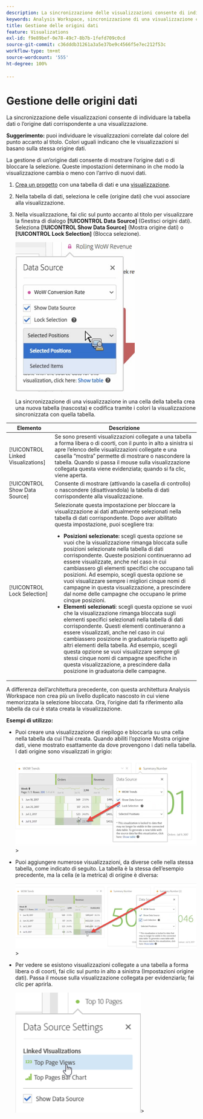 ```yaml
---
description: La sincronizzazione delle visualizzazioni consente di individuare la tabella dati o l’origine dati corrispondente a una visualizzazione.
keywords: Analysis Workspace, sincronizzazione di una visualizzazione con un’origine dati
title: Gestione delle origini dati
feature: Visualizations
exl-id: f9e89bef-0e78-49c7-8b7b-1fefd709c0cd
source-git-commit: c36dddb31261a3a5e37be9c4566f5e7ec212f53c
workflow-type: tm+mt
source-wordcount: '555'
ht-degree: 100%

---
```


# Gestione delle origini dati

La sincronizzazione delle visualizzazioni consente di individuare la tabella dati o l’origine dati corrispondente a una visualizzazione.

**Suggerimento:** puoi individuare le visualizzazioni correlate dal colore del punto accanto al titolo. Colori uguali indicano che le visualizzazioni si basano sulla stessa origine dati.

La gestione di un’origine dati consente di mostrare l’origine dati o di bloccare la selezione. Queste impostazioni determinano in che modo la visualizzazione cambia o meno con l’arrivo di nuovi dati.

1. [Crea un progetto](/help/analysis-workspace/home.md) con una tabella di dati e una [visualizzazione](/help/analysis-workspace/visualizations/freeform-analysis-visualizations.md).
1. Nella tabella di dati, seleziona le celle (origine dati) che vuoi associare alla visualizzazione.
1. Nella visualizzazione, fai clic sul punto accanto al titolo per visualizzare la finestra di dialogo **[!UICONTROL Data Source]** (Gestisci origini dati). Seleziona **[!UICONTROL Show Data Source]** (Mostra origine dati) o **[!UICONTROL Lock Selection]** (Blocca selezione).

   ![](assets/manage-data-source.png)

   La sincronizzazione di una visualizzazione in una cella della tabella crea una nuova tabella (nascosta) e codifica tramite i colori la visualizzazione sincronizzata con quella tabella.

| Elemento | Descrizione |
|--- |--- |
| [!UICONTROL Linked Visualizations] | Se sono presenti visualizzazioni collegate a una tabella a forma libera o di coorti, con il punto in alto a sinistra si apre l’elenco delle visualizzazioni collegate e una casella “mostra” permette di mostrare o nascondere la tabella.  Quando si passa il mouse sulla visualizzazione collegata questa viene evidenziata; quando si fa clic, viene aperta. |
| [!UICONTROL Show Data Source] | Consente di mostrare (attivando la casella di controllo) o nascondere (disattivandola) la tabella di dati corrispondente alla visualizzazione. |
| [!UICONTROL Lock Selection] | Selezionate questa impostazione per bloccare la visualizzazione ai dati attualmente selezionati nella tabella di dati corrispondente. Dopo aver abilitato questa impostazione, puoi scegliere tra:  <ul><li>**Posizioni selezionate:** scegli questa opzione se vuoi che la visualizzazione rimanga bloccata sulle posizioni selezionate nella tabella di dati corrispondente. Queste posizioni continueranno ad essere visualizzate, anche nel caso in cui cambiassero gli elementi specifici che occupano tali posizioni. Ad esempio, scegli questa opzione se vuoi visualizzare sempre i migliori cinque nomi di campagne in questa visualizzazione, a prescindere dal nome delle campagne che occupano le prime cinque posizioni.</li> <li>**Elementi selezionati**: scegli questa opzione se vuoi che la visualizzazione rimanga bloccata sugli elementi specifici selezionati nella tabella di dati corrispondente. Questi elementi continueranno a essere visualizzati, anche nel caso in cui cambiassero posizione in graduatoria rispetto agli altri elementi della tabella. Ad esempio, scegli questa opzione se vuoi visualizzare sempre gli stessi cinque nomi di campagne specifiche in questa visualizzazione, a prescindere dalla posizione in graduatoria delle campagne.</li></ul> |

A differenza dell’architettura precedente, con questa architettura Analysis Workspace non crea più un livello duplicato nascosto in cui viene memorizzata la selezione bloccata. Ora, l’origine dati fa riferimento alla tabella da cui è stata creata la visualizzazione.

**Esempi di utilizzo:**

* Puoi creare una visualizzazione di riepilogo e bloccarla su una cella nella tabella da cui l’hai creata. Quando abiliti l’opzione Mostra origine dati, viene mostrato esattamente da dove provengono i dati nella tabella. I dati origine sono visualizzati in grigio:

   ![](assets/data-source2.png)>
* Puoi aggiungere numerose visualizzazioni, da diverse celle nella stessa tabella, come indicato di seguito. La tabella è la stessa dell’esempio precedente, ma la cella (e la metrica) di origine è diversa:

   ![](assets/data-source3.png)>
* Per vedere se esistono visualizzazioni collegate a una tabella a forma libera o di coorti, fai clic sul punto in alto a sinistra (Impostazioni origine dati). Passa il mouse sulla visualizzazione collegata per evidenziarla; fai clic per aprirla.

   ![](assets/linked-visualizations.png)>
